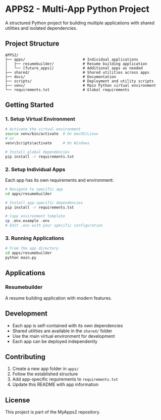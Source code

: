 # APPS2 - Multi-App Python Project

A structured Python project for building multiple applications with shared utilities and isolated dependencies.

## Project Structure

```
APPS2/
├── apps/                          # Individual applications
│   ├── resumebuilder/             # Resume building application
│   └── [future_apps]/             # Additional apps as needed
├── shared/                        # Shared utilities across apps
├── docs/                          # Documentation
├── scripts/                       # Deployment and utility scripts
├── venv/                          # Main Python virtual environment
└── requirements.txt               # Global requirements
```

## Getting Started

### 1. Setup Virtual Environment

```bash
# Activate the virtual environment
source venv/bin/activate  # On macOS/Linux
# or
venv\Scripts\activate     # On Windows

# Install global dependencies
pip install -r requirements.txt
```

### 2. Setup Individual Apps

Each app has its own requirements and environment:

```bash
# Navigate to specific app
cd apps/resumebuilder

# Install app-specific dependencies
pip install -r requirements.txt

# Copy environment template
cp .env.example .env
# Edit .env with your specific configuration
```

### 3. Running Applications

```bash
# From the app directory
cd apps/resumebuilder
python main.py
```

## Applications

### Resumebuilder
A resume building application with modern features.

## Development

- Each app is self-contained with its own dependencies
- Shared utilities are available in the `shared/` folder
- Use the main virtual environment for development
- Each app can be deployed independently

## Contributing

1. Create a new app folder in `apps/`
2. Follow the established structure
3. Add app-specific requirements to `requirements.txt`
4. Update this README with app information

## License

This project is part of the MyApps2 repository.
